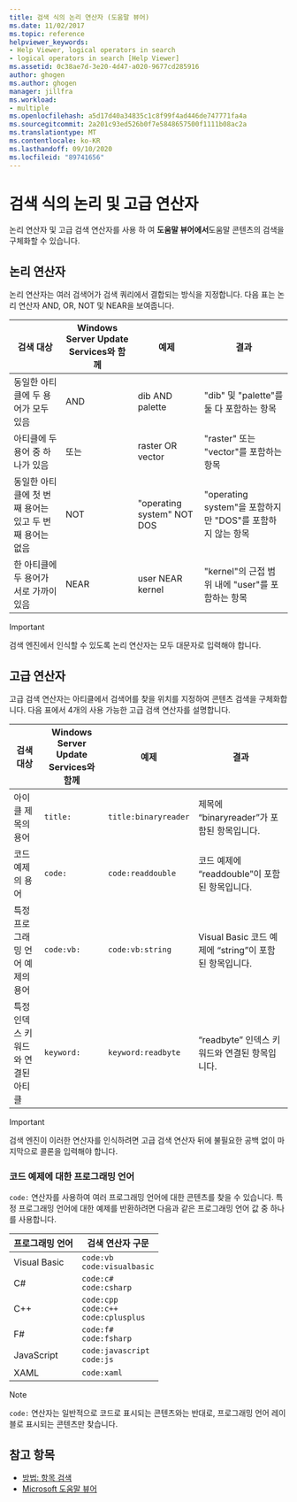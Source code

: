 ```yaml
---
title: 검색 식의 논리 연산자 (도움말 뷰어)
ms.date: 11/02/2017
ms.topic: reference
helpviewer_keywords:
- Help Viewer, logical operators in search
- logical operators in search [Help Viewer]
ms.assetid: 0c38ae7d-3e20-4d47-a020-9677cd285916
author: ghogen
ms.author: ghogen
manager: jillfra
ms.workload:
- multiple
ms.openlocfilehash: a5d17d40a34835c1c8f99f4ad446de747771fa4a
ms.sourcegitcommit: 2a201c93ed526b0f7e5848657500f1111b08ac2a
ms.translationtype: MT
ms.contentlocale: ko-KR
ms.lasthandoff: 09/10/2020
ms.locfileid: "89741656"
---
```

# <a name="logical-and-advanced-operators-in-search-expressions"></a>검색 식의 논리 및 고급 연산자

논리 연산자 및 고급 검색 연산자를 사용 하 여 **도움말 뷰어에서**도움말 콘텐츠의 검색을 구체화할 수 있습니다.

## <a name="logical-operators"></a>논리 연산자

논리 연산자는 여러 검색어가 검색 쿼리에서 결합되는 방식을 지정합니다. 다음 표는 논리 연산자 AND, OR, NOT 및 NEAR을 보여줍니다.

|검색 대상|Windows Server Update Services와 함께|예제|결과|
|-------------------|---------|-------------|------------|
|동일한 아티클에 두 용어가 모두 있음|AND|dib AND palette|"dib" 및 "palette"를 둘 다 포함하는 항목|
|아티클에 두 용어 중 하나가 있음|또는|raster OR vector|"raster" 또는 "vector"를 포함하는 항목|
|동일한 아티클에 첫 번째 용어는 있고 두 번째 용어는 없음|NOT|"operating system" NOT DOS|"operating system"을 포함하지만 "DOS"를 포함하지 않는 항목|
|한 아티클에 두 용어가 서로 가까이 있음|NEAR|user NEAR kernel|"kernel"의 근접 범위 내에 "user"를 포함하는 항목|

> [!IMPORTANT]
> 검색 엔진에서 인식할 수 있도록 논리 연산자는 모두 대문자로 입력해야 합니다.

## <a name="advanced-operators"></a>고급 연산자

고급 검색 연산자는 아티클에서 검색어를 찾을 위치를 지정하여 콘텐츠 검색을 구체화합니다. 다음 표에서 4개의 사용 가능한 고급 검색 연산자를 설명합니다.

|검색 대상|Windows Server Update Services와 함께|예제|결과|
|-------------------|---------|-------------|------------|
|아이클 제목의 용어|`title:`|`title:binaryreader`|제목에 “binaryreader”가 포함된 항목입니다.|
|코드 예제의 용어|`code:`|`code:readdouble`|코드 예제에 “readdouble”이 포함된 항목입니다.|
|특정 프로그래밍 언어 예제의 용어|`code:vb:`|`code:vb:string`|Visual Basic 코드 예제에 “string”이 포함된 항목입니다.|
|특정 인덱스 키워드와 연결된 아티클|`keyword:`|`keyword:readbyte`|“readbyte” 인덱스 키워드와 연결된 항목입니다.|

> [!IMPORTANT]
> 검색 엔진이 이러한 연산자를 인식하려면 고급 검색 연산자 뒤에 불필요한 공백 없이 마지막으로 콜론을 입력해야 합니다.

### <a name="programming-languages-for-code-examples"></a>코드 예제에 대한 프로그래밍 언어

`code:` 연산자를 사용하여 여러 프로그래밍 언어에 대한 콘텐츠를 찾을 수 있습니다. 특정 프로그래밍 언어에 대한 예제를 반환하려면 다음과 같은 프로그래밍 언어 값 중 하나를 사용합니다.

|프로그래밍 언어|검색 연산자 구문|
| - |---------|
|Visual Basic|`code:vb`<br/>`code:visualbasic`|
|C#|`code:c#`<br/>`code:csharp`|
|C++|`code:cpp`<br/>`code:c++`<br/>`code:cplusplus`|
|F#|`code:f#`<br/>`code:fsharp`|
|JavaScript|`code:javascript`<br/>`code:js`|
|XAML|`code:xaml`|

> [!NOTE]
> `code:` 연산자는 일반적으로 코드로 표시되는 콘텐츠와는 반대로, 프로그래밍 언어 레이블로 표시되는 콘텐츠만 찾습니다.

## <a name="see-also"></a>참고 항목

- [방법: 항목 검색](../help-viewer/find-topics.md)
- [Microsoft 도움말 뷰어](../help-viewer/overview.md)
